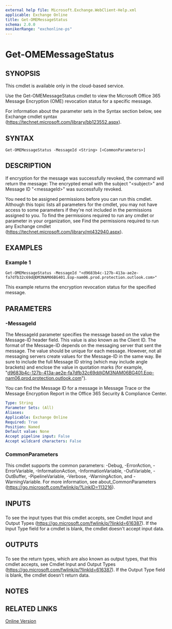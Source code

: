 ```yaml
---
external help file: Microsoft.Exchange.WebClient-Help.xml
applicable: Exchange Online
title: Get-OMEMessageStatus
schema: 2.0.0
monikerRange: "exchonline-ps"
---
```


# Get-OMEMessageStatus

## SYNOPSIS
This cmdlet is available only in the cloud-based service.

Use the Get-OMEMessageStatus cmdlet to view the Microsoft Office 365 Message Encryption (OME) revocation status for a specific message.

For information about the parameter sets in the Syntax section below, see Exchange cmdlet syntax (https://technet.microsoft.com/library/bb123552.aspx).

## SYNTAX

```
Get-OMEMessageStatus -MessageId <String> [<CommonParameters>]
```

## DESCRIPTION
If encryption for the message was successfully revoked, the command will return the message: The encrypted email with the subject "\<subject\>" and Message ID "\<messageId>\" was successfully revoked.

You need to be assigned permissions before you can run this cmdlet. Although this topic lists all parameters for the cmdlet, you may not have access to some parameters if they're not included in the permissions assigned to you. To find the permissions required to run any cmdlet or parameter in your organization, see Find the permissions required to run any Exchange cmdlet (https://technet.microsoft.com/library/mt432940.aspx).

## EXAMPLES

### Example 1
```
Get-OMEMessageStatus -MessageId "<d9683b4c-127b-413a-ae2e-fa7dfb32c69d@DM3NAM06BG401.Eop-nam06.prod.protection.outlook.com>"
```

This example returns the encryption revocation status for the specified message.

## PARAMETERS

### -MessageId
The MessageId parameter specifies the message based on the value the Message-ID header field. This value is also known as the Client ID. The format of the Message-ID depends on the messaging server that sent the message. The value should be unique for each message. However, not all messaging servers create values for the Message-ID in the same way. Be sure to include the full Message ID string (which may include angle brackets) and enclose the value in quotation marks (for example, "<d9683b4c-127b-413a-ae2e-fa7dfb32c69d@DM3NAM06BG401.Eop-nam06.prod.protection.outlook.com>").

You can find the Message ID for a message in Message Trace or the Message Encryption Report in the Office 365 Security & Compliance Center.

```yaml
Type: String
Parameter Sets: (All)
Aliases:
Applicable: Exchange Online
Required: True
Position: Named
Default value: None
Accept pipeline input: False
Accept wildcard characters: False
```

### CommonParameters
This cmdlet supports the common parameters: -Debug, -ErrorAction, -ErrorVariable, -InformationAction, -InformationVariable, -OutVariable, -OutBuffer, -PipelineVariable, -Verbose, -WarningAction, and -WarningVariable. For more information, see about_CommonParameters (https://go.microsoft.com/fwlink/p/?LinkID=113216).

## INPUTS

###  
To see the input types that this cmdlet accepts, see Cmdlet Input and Output Types (https://go.microsoft.com/fwlink/p/?linkId=616387). If the Input Type field for a cmdlet is blank, the cmdlet doesn't accept input data.

## OUTPUTS

###  
To see the return types, which are also known as output types, that this cmdlet accepts, see Cmdlet Input and Output Types (https://go.microsoft.com/fwlink/p/?linkId=616387). If the Output Type field is blank, the cmdlet doesn't return data.

## NOTES

## RELATED LINKS

[Online Version](https://docs.microsoft.com/powershell/module/exchange/encryption-and-certificates/get-omemessagestatus)
